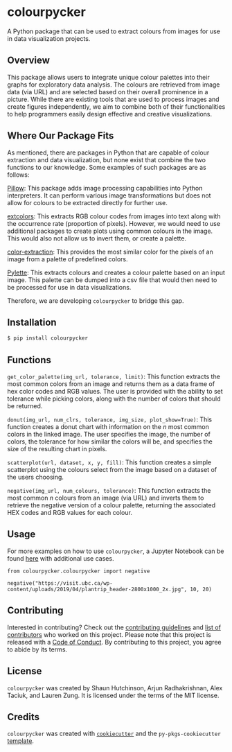 # colourpycker

A Python package that can be used to extract colours from images for use in data visualization projects.

## Overview

This package allows users to integrate unique colour palettes into their graphs for exploratory data analysis. The colours are retrieved from image data (via URL) and are selected based on their overall prominence in a picture. While there are existing tools that are used to process images and create figures independently, we aim to combine both of their functionalities to help programmers easily design effective and creative visualizations.

## Where Our Package Fits

As mentioned, there are packages in Python that are capable of colour extraction and data visualization, but none exist that combine the two functions to our knowledge. Some examples of such packages are as follows:

[Pillow](https://pypi.org/project/Pillow/): This package adds image processing capabilities into Python interpreters. It can perform various image transformations but does not allow for colours to be extracted directly for further use.

[extcolors](https://pypi.org/project/extcolors/): This extracts RGB colour codes from images into text along with the occurrence rate (proportion of pixels). However, we would need to use additional packages to create plots using common colours in the image. This would also not allow us to invert them, or create a palette.

[color-extraction](https://pypi.org/project/color-extraction/): This provides the most similar color for the pixels of an image from a palette of predefined colors.

[Pylette](https://github.com/qTipTip/Pylette/): This extracts colours and creates a colour palette based on an input image. This palette can be dumped into a csv file that would then need to be processed for use in data visualizations.

Therefore, we are developing `colourpycker` to bridge this gap.

## Installation

```bash
$ pip install colourpycker
```

## Functions

`get_color_palette(img_url, tolerance, limit)`: This function extracts the most common colors from an image and returns them as a data frame of hex color codes and RGB values. The user is provided with the ability to set tolerance while picking colors, along with the number of colors that should be returned.

`donut(img_url, num_clrs, tolerance, img_size, plot_show=True)`: This function creates a donut chart with information on the $n$ most common colors in the linked image. The user specifies the image, the number of colors, the tolerance for how similar the colors will be, and specifies the size of the resulting chart in pixels.

`scatterplot(url, dataset, x, y, fill)`: This function creates a simple scatterplot using the colours select from the image based on a dataset of the users choosing.

`negative(img_url, num_colours, tolerance)`: This function extracts the most common $n$ colours from an image (via URL) and inverts them to retrieve the negative version of a colour palette, returning the associated HEX codes and RGB values for each colour.

## Usage

For more examples on how to use `colourpycker`, a Jupyter Notebook can be found [here](https://github.com/UBC-MDS/colourpycker/blob/main/docs/example.ipynb) with additional use cases.

```
from colourpycker.colourpycker import negative

negative("https://visit.ubc.ca/wp-content/uploads/2019/04/plantrip_header-2800x1000_2x.jpg", 10, 20)
```

## Contributing

Interested in contributing? Check out the [contributing guidelines](https://github.com/UBC-MDS/colourpycker/blob/main/CONTRIBUTING.md) and [list of contributors](https://github.com/UBC-MDS/colourpycker/blob/main/CONTRIBUTORS.md) who worked on this project. Please note that this project is released with a [Code of Conduct](https://github.com/UBC-MDS/colourpycker/blob/main/CONDUCT.md). By contributing to this project, you agree to abide by its terms.

## License

`colourpycker` was created by Shaun Hutchinson, Arjun Radhakrishnan, Alex Taciuk, and Lauren Zung. It is licensed under the terms of the MIT license.

## Credits

`colourpycker` was created with [`cookiecutter`](https://cookiecutter.readthedocs.io/en/latest/) and the `py-pkgs-cookiecutter` [template](https://github.com/py-pkgs/py-pkgs-cookiecutter).
